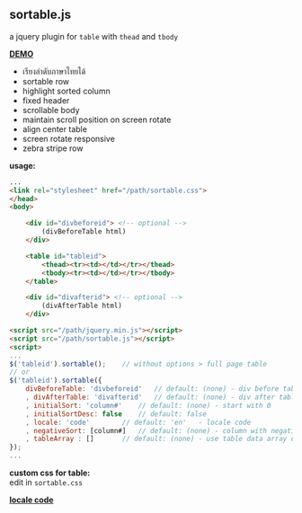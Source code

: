 sortable.js 
---
a jquery plugin for `table` with `thead` and `tbody`  
  
[**DEMO**](https://rern.github.io/sortable/)  
- เรียงลำดับภาษาไทยได้  
- sortable row
- highlight sorted column
- fixed header
- scrollable body
- maintain scroll position on screen rotate
- align center table
- screen rotate responsive 
- zebra stripe row
  
**usage:**  
```html
...
<link rel="stylesheet" href="/path/sortable.css">
</head>
<body>

	<div id="divbeforeid"> <!-- optional -->
		(divBeforeTable html)
	</div>

	<table id="tableid">
		<thead><tr><td></td></tr></thead>
		<tbody><tr><td></td></tr></tbody>
	</table>

	<div id="divafterid"> <!-- optional -->
		(divAfterTable html)
	</div>

<script src="/path/jquery.min.js"></script>
<script src="/path/sortable.js"></script>
<script>
...
$('tableid').sortable(); 	// without options > full page table
// or
$('tableid').sortable({
	divBeforeTable: 'divbeforeid'	// default: (none) - div before table, enclosed in single div
	, divAfterTable: 'divafterid'	// default: (none) - div after table, enclosed in single div
	, initialSort: 'column#'	// default: (none) - start with 0
	, initialSortDesc: false	// default: false
	, locale: 'code'		// default: 'en'   - locale code
	, negativeSort: [column#]	// default: (none) - column with negative value
	, tableArray : []		// default: (none) - use table data array directly
});
...
```
**custom css for table:**  
  edit in `sortable.css`    
  
[**locale code**](https://r12a.github.io/app-subtags/)
